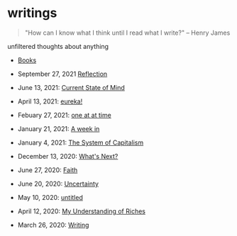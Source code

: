# writings

> "How can I know what I think until I read what I write?" – Henry James

unfiltered thoughts about anything

- [Books](books.md)

- September 27, 2021 [Reflection](20210927_reflection.md)
- June 13, 2021: [Current State of Mind](20210613_current_state_of_mind.md)
- April 13, 2021: [eureka!](20210413_eureka.md)
- Febuary 27, 2021: [one at at time](20210227_one_at_a_time.md)
- January 21, 2021: [A week in](20210121_a_week_in.md)
- January 4, 2021: [The System of Capitalism](20210104_the_system_of_capitalism.md)
- December 13, 2020: [What's Next?](20201213_what's_next.md)
- June 27, 2020: [Faith](20200627_faith.md)
- June 20, 2020: [Uncertainty](20200620_uncertainty.md)
- May 10, 2020: [untitled](20200510.md)
- April 12, 2020: [My Understanding of Riches](20200412_my_understanding_of_riches.md)
- March 26, 2020: [Writing](20200326_writing.md)
